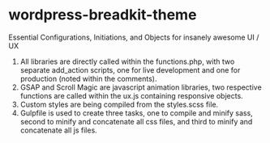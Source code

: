 # wordpress-breadkit-theme
Essential Configurations, Initiations, and Objects for insanely awesome UI / UX 

1. All libraries are directly called within the functions.php, with two separate add_action scripts, one for live development and one for production (noted within the comments).
2. GSAP and Scroll Magic are javascript animation libraries, two respective functions are called within the ux.js containing responsive objects.
3. Custom styles are being compiled from the styles.scss file.
4. Gulpfile is used to create three tasks, one to compile and minify sass, second to minify and concatenate all css files, and third to minify and concatenate all js files.
